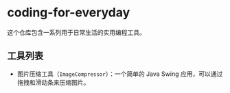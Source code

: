# coding-for-everyday

这个仓库包含一系列用于日常生活的实用编程工具。

## 工具列表

- 图片压缩工具（`ImageCompressor`）：一个简单的 Java Swing 应用，可以通过拖拽和滑动条来压缩图片。
